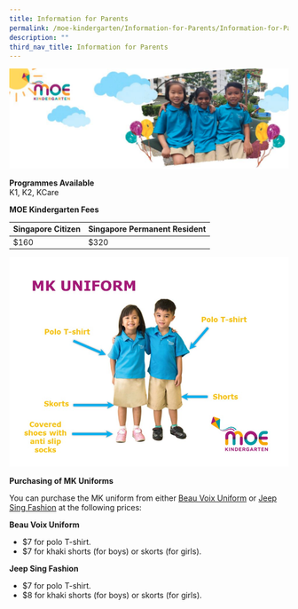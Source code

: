 ```yaml
---
title: Information for Parents
permalink: /moe-kindergarten/Information-for-Parents/Information-for-Parents/
description: ""
third_nav_title: Information for Parents
---
```

![](/images/MOE%20Kindergarten/Information%20for%20Parents/Information%20for%20Parents/MOEKindergarten.png)
 
**Programmes Available**    
K1, K2, KCare
	
**MOE Kindergarten Fees**


| Singapore Citizen | Singapore Permanent Resident |
| -------- | -------- |
| $160     | $320     |


![](/images/MOE%20Kindergarten/Information%20for%20Parents/Information%20for%20Parents/MKUniform.jpg)
	
**Purchasing of MK Uniforms**

You can purchase the MK uniform from either [Beau Voix Uniform](https://beauvoix.com/preschool/) or [Jeep Sing Fashion](https://jeepsinguniform.com/collections/moe-kindergarten-uniforms) at the following prices:

**Beau Voix Uniform**

*   $7 for polo T-shirt.
*   $7 for khaki shorts (for boys) or skorts (for girls).

**Jeep Sing Fashion**

*   $7 for polo T-shirt.
*   $8 for khaki shorts (for boys) or skorts (for girls).